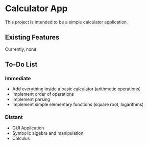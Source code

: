 # Calculator App
This project is intended to be a simple calculator application.

## Existing Features
Currently, none.

## To-Do List
### Immediate
* Add everything inside a basic calculator (arithmetic operations)
* Implement order of operations
* Implement parsing
* Implement simple elementary functions (square root, logarithms)

### Distant
* GUI Application
* Symbolic algebra and manipulation
* Calculus
